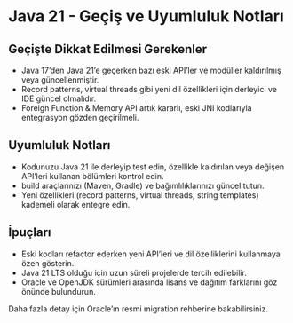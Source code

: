 # Java 21 - Geçiş ve Uyumluluk Notları

## Geçişte Dikkat Edilmesi Gerekenler

- Java 17’den Java 21’e geçerken bazı eski API’ler ve modüller kaldırılmış veya güncellenmiştir.
- Record patterns, virtual threads gibi yeni dil özellikleri için derleyici ve IDE güncel olmalıdır.
- Foreign Function & Memory API artık kararlı, eski JNI kodlarıyla entegrasyon gözden geçirilmeli.

## Uyumluluk Notları

- Kodunuzu Java 21 ile derleyip test edin, özellikle kaldırılan veya değişen API’leri kullanan bölümleri kontrol edin.
- build araçlarınızı (Maven, Gradle) ve bağımlılıklarınızı güncel tutun.
- Yeni özellikleri (record patterns, virtual threads, string templates) kademeli olarak entegre edin.

## İpuçları

- Eski kodları refactor ederken yeni API’leri ve dil özelliklerini kullanmaya özen gösterin.
- Java 21 LTS olduğu için uzun süreli projelerde tercih edilebilir.
- Oracle ve OpenJDK sürümleri arasında lisans ve dağıtım farklarını göz önünde bulundurun.

Daha fazla detay için Oracle’ın resmi migration rehberine bakabilirsiniz.
